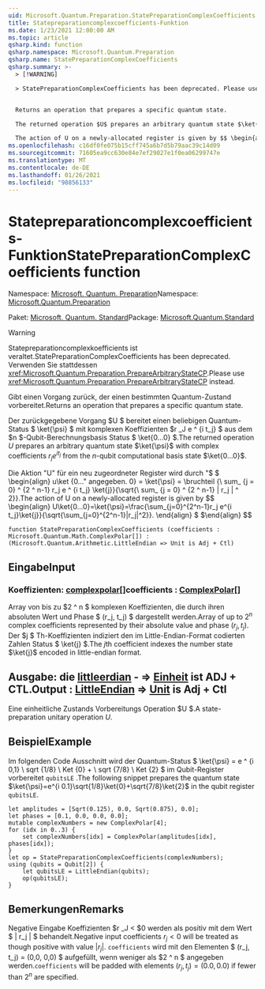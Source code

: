 ```yaml
---
uid: Microsoft.Quantum.Preparation.StatePreparationComplexCoefficients
title: Statepreparationcomplexcoefficients-Funktion
ms.date: 1/23/2021 12:00:00 AM
ms.topic: article
qsharp.kind: function
qsharp.namespace: Microsoft.Quantum.Preparation
qsharp.name: StatePreparationComplexCoefficients
qsharp.summary: >-
  > [!WARNING]

  > StatePreparationComplexCoefficients has been deprecated. Please use <xref:Microsoft.Quantum.Preparation.PrepareArbitraryStateCP> instead.


  Returns an operation that prepares a specific quantum state.

  The returned operation $U$ prepares an arbitrary quantum state $\ket{\psi}$ with complex coefficients $r_j e^{i t_j}$ from the $n$-qubit computational basis state $\ket{0...0}$.

  The action of U on a newly-allocated register is given by $$ \begin{align} U\ket{0...0}=\ket{\psi}=\frac{\sum_{j=0}^{2^n-1}r_j e^{i t_j}\ket{j}}{\sqrt{\sum_{j=0}^{2^n-1}|r_j|^2}}. \end{align} $$
ms.openlocfilehash: c16df0fe075b15cff745a6b7d5b79aac39c14d09
ms.sourcegitcommit: 71605ea9cc630e84e7ef29027e1f0ea06299747e
ms.translationtype: MT
ms.contentlocale: de-DE
ms.lasthandoff: 01/26/2021
ms.locfileid: "98856133"
---
```

# <a name="statepreparationcomplexcoefficients-function"></a><span data-ttu-id="93311-102">Statepreparationcomplexcoefficients-Funktion</span><span class="sxs-lookup"><span data-stu-id="93311-102">StatePreparationComplexCoefficients function</span></span>

<span data-ttu-id="93311-103">Namespace: [Microsoft. Quantum. Preparation](xref:Microsoft.Quantum.Preparation)</span><span class="sxs-lookup"><span data-stu-id="93311-103">Namespace: [Microsoft.Quantum.Preparation](xref:Microsoft.Quantum.Preparation)</span></span>

<span data-ttu-id="93311-104">Paket: [Microsoft. Quantum. Standard](https://nuget.org/packages/Microsoft.Quantum.Standard)</span><span class="sxs-lookup"><span data-stu-id="93311-104">Package: [Microsoft.Quantum.Standard](https://nuget.org/packages/Microsoft.Quantum.Standard)</span></span>


> [!WARNING]
> <span data-ttu-id="93311-105">Statepreparationcomplexkoefficients ist veraltet.</span><span class="sxs-lookup"><span data-stu-id="93311-105">StatePreparationComplexCoefficients has been deprecated.</span></span> <span data-ttu-id="93311-106">Verwenden Sie stattdessen <xref:Microsoft.Quantum.Preparation.PrepareArbitraryStateCP>.</span><span class="sxs-lookup"><span data-stu-id="93311-106">Please use <xref:Microsoft.Quantum.Preparation.PrepareArbitraryStateCP> instead.</span></span>

<span data-ttu-id="93311-107">Gibt einen Vorgang zurück, der einen bestimmten Quantum-Zustand vorbereitet.</span><span class="sxs-lookup"><span data-stu-id="93311-107">Returns an operation that prepares a specific quantum state.</span></span>

<span data-ttu-id="93311-108">Der zurückgegebene Vorgang $U $ bereitet einen beliebigen Quantum-Status $ \ket{\psi} $ mit komplexen Koeffizienten $r _J e ^ {i t_j} $ aus dem $n $-Qubit-Berechnungsbasis Status $ \ket{0...0} $.</span><span class="sxs-lookup"><span data-stu-id="93311-108">The returned operation $U$ prepares an arbitrary quantum state $\ket{\psi}$ with complex coefficients $r_j e^{i t_j}$ from the $n$-qubit computational basis state $\ket{0...0}$.</span></span>

<span data-ttu-id="93311-109">Die Aktion "U" für ein neu zugeordneter Register wird durch "$ $ \begin{align} u\ket {0..." angegeben. 0} = \ket{\psi} = \bruchteil {\ sum_ {j = 0} ^ {2 ^ n-1} r_j e ^ {i t_j} \ket{j}}{\sqrt{\ sum_ {j = 0} ^ {2 ^ n-1} | r_j | ^ 2}}.</span><span class="sxs-lookup"><span data-stu-id="93311-109">The action of U on a newly-allocated register is given by $$ \begin{align} U\ket{0...0}=\ket{\psi}=\frac{\sum_{j=0}^{2^n-1}r_j e^{i t_j}\ket{j}}{\sqrt{\sum_{j=0}^{2^n-1}|r_j|^2}}.</span></span>
<span data-ttu-id="93311-110">\end{align} $ $</span><span class="sxs-lookup"><span data-stu-id="93311-110">\end{align} $$</span></span>

```qsharp
function StatePreparationComplexCoefficients (coefficients : Microsoft.Quantum.Math.ComplexPolar[]) : (Microsoft.Quantum.Arithmetic.LittleEndian => Unit is Adj + Ctl)
```


## <a name="input"></a><span data-ttu-id="93311-111">Eingabe</span><span class="sxs-lookup"><span data-stu-id="93311-111">Input</span></span>

### <a name="coefficients--complexpolar"></a><span data-ttu-id="93311-112">Koeffizienten: [complexpolar](xref:Microsoft.Quantum.Math.ComplexPolar)[]</span><span class="sxs-lookup"><span data-stu-id="93311-112">coefficients : [ComplexPolar](xref:Microsoft.Quantum.Math.ComplexPolar)[]</span></span>

<span data-ttu-id="93311-113">Array von bis zu $2 ^ n $ komplexen Koeffizienten, die durch ihren absoluten Wert und Phase $ (r_j, t_j) $ dargestellt werden.</span><span class="sxs-lookup"><span data-stu-id="93311-113">Array of up to $2^n$ complex coefficients represented by their absolute value and phase $(r_j, t_j)$.</span></span> <span data-ttu-id="93311-114">Der $j $ Th-Koeffizienten indiziert den im Little-Endian-Format codierten Zahlen Status $ \ket{j} $.</span><span class="sxs-lookup"><span data-stu-id="93311-114">The $j$th coefficient indexes the number state $\ket{j}$ encoded in little-endian format.</span></span>



## <a name="output--littleendian--unit--is-adj--ctl"></a><span data-ttu-id="93311-115">Ausgabe: die [littleerdian](xref:Microsoft.Quantum.Arithmetic.LittleEndian) - => [Einheit](xref:microsoft.quantum.lang-ref.unit)  ist ADJ + CTL.</span><span class="sxs-lookup"><span data-stu-id="93311-115">Output : [LittleEndian](xref:Microsoft.Quantum.Arithmetic.LittleEndian) => [Unit](xref:microsoft.quantum.lang-ref.unit)  is Adj + Ctl</span></span>

<span data-ttu-id="93311-116">Eine einheitliche Zustands Vorbereitungs Operation $U $.</span><span class="sxs-lookup"><span data-stu-id="93311-116">A state-preparation unitary operation $U$.</span></span>

## <a name="example"></a><span data-ttu-id="93311-117">Beispiel</span><span class="sxs-lookup"><span data-stu-id="93311-117">Example</span></span>

<span data-ttu-id="93311-118">Im folgenden Code Ausschnitt wird der Quantum-Status $ \ket{\psi} = e ^ {i 0,1} \ sqrt {1/8} \ Ket {0} + \ sqrt {7/8} \ Ket {2} $ im Qubit-Register vorbereitet `qubitsLE` .</span><span class="sxs-lookup"><span data-stu-id="93311-118">The following snippet prepares the quantum state $\ket{\psi}=e^{i 0.1}\sqrt{1/8}\ket{0}+\sqrt{7/8}\ket{2}$ in the qubit register `qubitsLE`.</span></span>

```qsharp
let amplitudes = [Sqrt(0.125), 0.0, Sqrt(0.875), 0.0];
let phases = [0.1, 0.0, 0.0, 0.0];
mutable complexNumbers = new ComplexPolar[4];
for (idx in 0..3) {
    set complexNumbers[idx] = ComplexPolar(amplitudes[idx], phases[idx]);
}
let op = StatePreparationComplexCoefficients(complexNumbers);
using (qubits = Qubit[2]) {
    let qubitsLE = LittleEndian(qubits);
    op(qubitsLE);
}
```

## <a name="remarks"></a><span data-ttu-id="93311-119">Bemerkungen</span><span class="sxs-lookup"><span data-stu-id="93311-119">Remarks</span></span>

<span data-ttu-id="93311-120">Negative Eingabe Koeffizienten $r _J < $0 werden als positiv mit dem Wert $ | r_j | $ behandelt.</span><span class="sxs-lookup"><span data-stu-id="93311-120">Negative input coefficients $r_j < 0$ will be treated as though positive with value $|r_j|$.</span></span> <span data-ttu-id="93311-121">`coefficients` wird mit den Elementen $ (r_j, t_j) = (0,0, 0,0) $ aufgefüllt, wenn weniger als $2 ^ n $ angegeben werden.</span><span class="sxs-lookup"><span data-stu-id="93311-121">`coefficients` will be padded with elements $(r_j, t_j) = (0.0, 0.0)$ if fewer than $2^n$ are specified.</span></span>